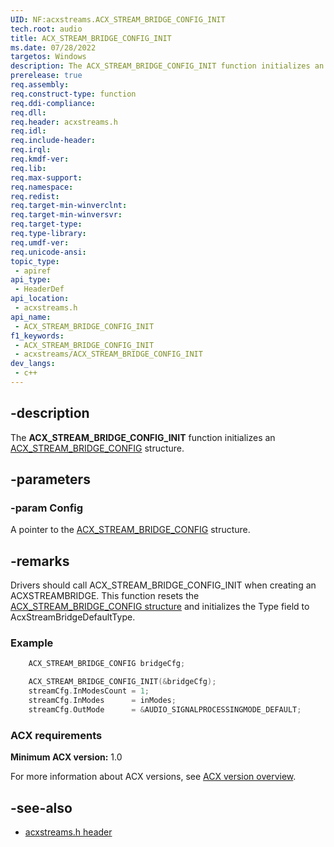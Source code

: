 ```yaml
---
UID: NF:acxstreams.ACX_STREAM_BRIDGE_CONFIG_INIT
tech.root: audio
title: ACX_STREAM_BRIDGE_CONFIG_INIT
ms.date: 07/28/2022
targetos: Windows
description: The ACX_STREAM_BRIDGE_CONFIG_INIT function initializes an ACX stream bridge config structure.
prerelease: true
req.assembly: 
req.construct-type: function
req.ddi-compliance: 
req.dll: 
req.header: acxstreams.h
req.idl: 
req.include-header: 
req.irql: 
req.kmdf-ver: 
req.lib: 
req.max-support: 
req.namespace: 
req.redist: 
req.target-min-winverclnt: 
req.target-min-winversvr: 
req.target-type: 
req.type-library: 
req.umdf-ver: 
req.unicode-ansi: 
topic_type:
 - apiref
api_type:
 - HeaderDef 
api_location:
 - acxstreams.h
api_name:
 - ACX_STREAM_BRIDGE_CONFIG_INIT
f1_keywords:
 - ACX_STREAM_BRIDGE_CONFIG_INIT
 - acxstreams/ACX_STREAM_BRIDGE_CONFIG_INIT
dev_langs:
 - c++
---
```


## -description

The **ACX_STREAM_BRIDGE_CONFIG_INIT** function initializes an [ACX_STREAM_BRIDGE_CONFIG](ns-acxstreams-acx_stream_bridge_config.md) structure.

## -parameters

### -param Config

A pointer to the [ACX_STREAM_BRIDGE_CONFIG](ns-acxstreams-acx_stream_bridge_config.md) structure.

## -remarks

Drivers should call ACX_STREAM_BRIDGE_CONFIG_INIT when creating an ACXSTREAMBRIDGE.
This function resets the [ACX_STREAM_BRIDGE_CONFIG structure](ns-acxstreams-acx_stream_bridge_config.md) and initializes the Type field to AcxStreamBridgeDefaultType.

### Example

```cpp
    ACX_STREAM_BRIDGE_CONFIG bridgeCfg;

    ACX_STREAM_BRIDGE_CONFIG_INIT(&bridgeCfg);
    streamCfg.InModesCount = 1;
    streamCfg.InModes      = inModes; 
    streamCfg.OutMode      = &AUDIO_SIGNALPROCESSINGMODE_DEFAULT;
```

### ACX requirements

**Minimum ACX version:** 1.0

For more information about ACX versions, see [ACX version overview](/windows-hardware/drivers/audio/acx-version-overview).

## -see-also

- [acxstreams.h header](index.md)
